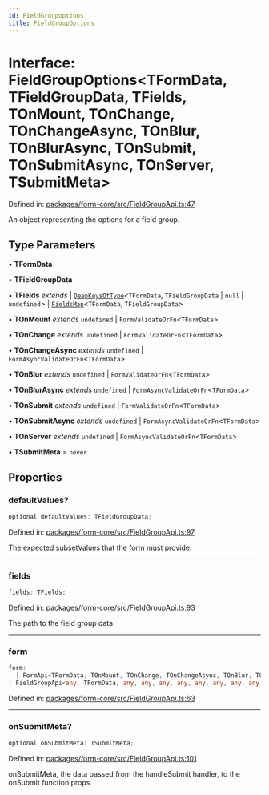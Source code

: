```yaml
---
id: FieldGroupOptions
title: FieldGroupOptions
---
```


<!-- DO NOT EDIT: this page is autogenerated from the type comments -->

# Interface: FieldGroupOptions\<TFormData, TFieldGroupData, TFields, TOnMount, TOnChange, TOnChangeAsync, TOnBlur, TOnBlurAsync, TOnSubmit, TOnSubmitAsync, TOnServer, TSubmitMeta\>

Defined in: [packages/form-core/src/FieldGroupApi.ts:47](https://github.com/TanStack/form/blob/main/packages/form-core/src/FieldGroupApi.ts#L47)

An object representing the options for a field group.

## Type Parameters

• **TFormData**

• **TFieldGroupData**

• **TFields** _extends_
\| [`DeepKeysOfType`](../../type-aliases/deepkeysoftype.md)\<`TFormData`, `TFieldGroupData` \| `null` \| `undefined`\>
\| [`FieldsMap`](../../type-aliases/fieldsmap.md)\<`TFormData`, `TFieldGroupData`\>

• **TOnMount** _extends_ `undefined` \| `FormValidateOrFn`\<`TFormData`\>

• **TOnChange** _extends_ `undefined` \| `FormValidateOrFn`\<`TFormData`\>

• **TOnChangeAsync** _extends_ `undefined` \| `FormAsyncValidateOrFn`\<`TFormData`\>

• **TOnBlur** _extends_ `undefined` \| `FormValidateOrFn`\<`TFormData`\>

• **TOnBlurAsync** _extends_ `undefined` \| `FormAsyncValidateOrFn`\<`TFormData`\>

• **TOnSubmit** _extends_ `undefined` \| `FormValidateOrFn`\<`TFormData`\>

• **TOnSubmitAsync** _extends_ `undefined` \| `FormAsyncValidateOrFn`\<`TFormData`\>

• **TOnServer** _extends_ `undefined` \| `FormAsyncValidateOrFn`\<`TFormData`\>

• **TSubmitMeta** = `never`

## Properties

### defaultValues?

```ts
optional defaultValues: TFieldGroupData;
```

Defined in: [packages/form-core/src/FieldGroupApi.ts:97](https://github.com/TanStack/form/blob/main/packages/form-core/src/FieldGroupApi.ts#L97)

The expected subsetValues that the form must provide.

---

### fields

```ts
fields: TFields;
```

Defined in: [packages/form-core/src/FieldGroupApi.ts:93](https://github.com/TanStack/form/blob/main/packages/form-core/src/FieldGroupApi.ts#L93)

The path to the field group data.

---

### form

```ts
form:
  | FormApi<TFormData, TOnMount, TOnChange, TOnChangeAsync, TOnBlur, TOnBlurAsync, TOnSubmit, TOnSubmitAsync, TOnServer, TSubmitMeta>
| FieldGroupApi<any, TFormData, any, any, any, any, any, any, any, any, any, TSubmitMeta>;
```

Defined in: [packages/form-core/src/FieldGroupApi.ts:63](https://github.com/TanStack/form/blob/main/packages/form-core/src/FieldGroupApi.ts#L63)

---

### onSubmitMeta?

```ts
optional onSubmitMeta: TSubmitMeta;
```

Defined in: [packages/form-core/src/FieldGroupApi.ts:101](https://github.com/TanStack/form/blob/main/packages/form-core/src/FieldGroupApi.ts#L101)

onSubmitMeta, the data passed from the handleSubmit handler, to the onSubmit function props
